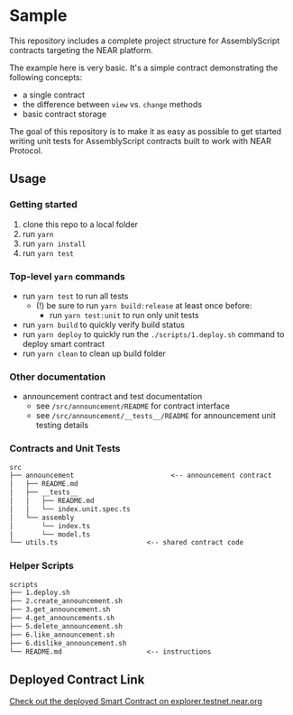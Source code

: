 # Sample

This repository includes a complete project structure for AssemblyScript contracts targeting the NEAR platform.

The example here is very basic.  It's a simple contract demonstrating the following concepts:
- a single contract
- the difference between `view` vs. `change` methods
- basic contract storage

The goal of this repository is to make it as easy as possible to get started writing unit tests for AssemblyScript contracts built to work with NEAR Protocol.

## Usage

### Getting started

1. clone this repo to a local folder
2. run `yarn`
3. run `yarn install`
4. run `yarn test`

### Top-level `yarn` commands

- run `yarn test` to run all tests
  - (!) be sure to run `yarn build:release` at least once before:
    - run `yarn test:unit` to run only unit tests
- run `yarn build` to quickly verify build status
- run `yarn deploy` to quickly run the `./scripts/1.deploy.sh` command to deploy smart contract
- run `yarn clean` to clean up build folder

### Other documentation

- announcement contract and test documentation
  - see `/src/announcement/README` for contract interface
  - see `/src/announcement/__tests__/README` for announcement unit testing details


### Contracts and Unit Tests

```txt
src
├── announcement                        <-- announcement contract
│   ├── README.md
│   ├── __tests__
│   │   ├── README.md
│   │   └── index.unit.spec.ts
│   └── assembly
│       └── index.ts
|       └── model.ts
└── utils.ts                      <-- shared contract code
```

### Helper Scripts

```txt
scripts
├── 1.deploy.sh
├── 2.create_announcement.sh
├── 3.get_announcement.sh
├── 4.get_announcements.sh
├── 5.delete_announcement.sh
├── 6.like_announcement.sh
├── 6.dislike_announcement.sh
└── README.md                     <-- instructions
```
## Deployed Contract Link
[Check out the deployed Smart Contract on explorer.testnet.near.org](https://explorer.testnet.near.org/transactions/2mK3h69Qsd2fyB2ZcAPzAvHMFsNsGeboTcZGSqgPx1AV)